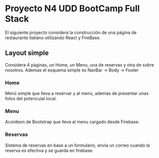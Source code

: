 # Proyecto N4 UDD BootCamp Full Stack

El siguiente proyecto considera la construcción de una página de restaurante italiano utilizando React y FireBase.

## Layout simple

Considera 4 páginas, un Home, un Menu, una de reservas y otra de sobre nosotros.
Ademas el esquema simple es NavBar -> Body -> Footer

### Home

Menú simple que lleva a reservar y al menú, además de presentar unas fotos del potencuial local.

### Menu

Acordeon de Bootstrap que lleva al menu cargado desde Firebase.

### Reservas

Sistema de reservas en base a un formulario, envía un correo cuando la reserva es efectiva y se guarda en firebase.

